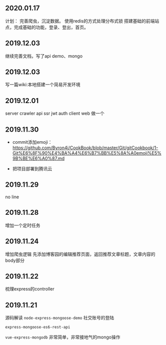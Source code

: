 ## 2020.01.17
计划：
完善爬虫，沉淀数据。
使用redis的方式处理分布式锁
搭建基础的前端站点，完成基础的功能，登录、登出，首页。

## 2019.12.03
继续完善文档，写了api demo、mongo

## 2019.12.03
写一篇wiki:本地搭建一个简易开发环境

## 2019.12.01

server
    crawler
    api
    ssr
    jwt
    auth
client
    web
    做一个



## 2019.11.30
* commit添加emoji：
https://github.com/Byron4j/CookBook/blob/master/Git/gitCookbook/1-Git%E6%8F%90%E4%BA%A4%E6%B7%BB%E5%8A%A0emoji%E5%9B%BE%E6%A0%87.md

* 把项目部署到腾讯云

## 2019.11.29
no line
## 2019.11.28
增加一个定时任务

## 2019.11.24
增加爬虫逻辑
先添加博客园的编辑推荐页面，返回推荐文章标题，文章内容的body部分

## 2019.11.22
梳理express的controller

## 2019.11.21
源码解读
`node-express-mongoose-demo`
社交账号的登陆

`express-mongoose-es6-rest-api`

`vue-express-mongodb`
非常简单，非常接地气的mongo操作